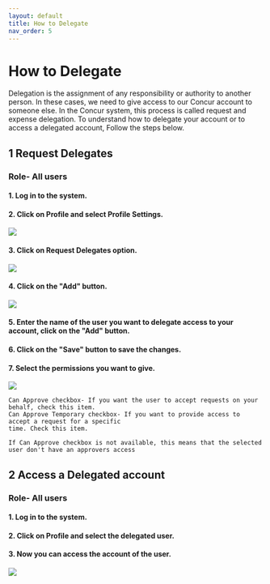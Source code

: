 ```yaml
---
layout: default
title: How to Delegate
nav_order: 5
---
```

# How to Delegate


Delegation is the assignment of any responsibility or authority to another person.  In these cases, we need to give access to our Concur account to someone else. In the Concur system, this process is called request and expense delegation. To understand how to delegate your account or to access a delegated account, Follow the steps below.

## 1 Request Delegates
### Role- All users

#### 1. Log in to the system.  

#### 2. Click on Profile and select Profile Settings. 

<img class="zoom" src="{{ site.url }}{{ site.baseurl }}\assets\images\deligate\del1.png"> 

#### 3. Click on Request Delegates option. 

<img class="zoom" src="{{ site.url }}{{ site.baseurl }}\assets\images\deligate\del2.png"> 

#### 4. Click on the "Add" button.

<img class="zoom" src="{{ site.url }}{{ site.baseurl }}\assets\images\deligate\del3.png"> 

#### 5. Enter the name of the user you want to delegate access to your account, click on the "Add" button.

#### 6. Click on the "Save" button to save the changes.

#### 7. Select the permissions you want to give.

<img class="zoom" src="{{ site.url }}{{ site.baseurl }}\assets\images\deligate\del4.png"> 

```
Can Approve checkbox- If you want the user to accept requests on your behalf, check this item.
Can Approve Temporary checkbox- If you want to provide access to accept a request for a specific
time. Check this item. 
```

```If Can Approve checkbox is not available, this means that the selected user don't have an approvers access```


## 2 Access a Delegated account

### Role- All users

#### 1. Log in to the system.  

#### 2. Click on Profile and select the delegated user. 

#### 3. Now you can access the account of the user.

<img class="zoom" src="{{ site.url }}{{ site.baseurl }}\assets\images\deligate\del5.png"> 
